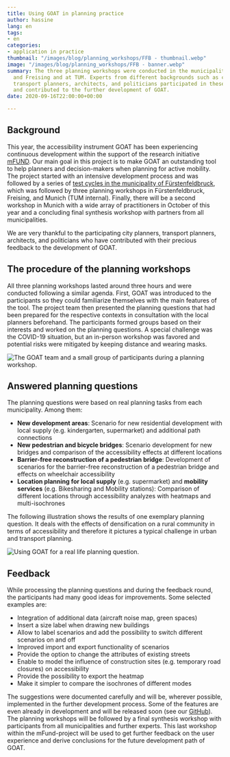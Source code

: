```yaml
---
title: Using GOAT in planning practice
author: hassine
lang: en
tags:
- en
categories:
- application in practice
thumbnail: "/images/blog/planning_workshops/FFB - thumbnail.webp"
image: "/images/blog/planning_workshops/FFB - banner.webp"
summary: The three planning workshops were conducted in the municipalities of Fürstenfeldbruck
  and Freising and at TUM. Experts from different backgrounds such as city planners,
  transport planners, architects, and politicians participated in these workshops
  and contributed to the further development of GOAT.
date: 2020-09-16T22:00:00+00:00

---
```

## Background

This year, the accessibility instrument GOAT has been experiencing continuous development within the support of the research initiative [mFUND](https://www.bmvi.de/DE/Themen/Digitales/mFund/Ueberblick/ueberblick.html). Our main goal in this project is to make GOAT an outstanding tool to help planners and decision-makers when planning for active mobility. The project started with an intensive development process and was followed by a series of [test cycles in the municipality of Fürstenfeldbruck](../2020-05-25-testcycles), which was followed by three planning workshops in Fürstenfeldbruck, Freising, and Munich (TUM internal). Finally, there will be a second workshop in Munich with a wide array of practitioners in October of this year and a concluding final synthesis workshop with partners from all municipalities.

We are very thankful to the participating city planners, transport planners, architects, and politicians who have contributed with their precious feedback to the development of GOAT.

## The procedure of the planning workshops

All three planning workshops lasted around three hours and were conducted following a similar agenda. First, GOAT was introduced to the participants so they could familiarize themselves with the main features of the tool. The project team then presented the planning questions that had been prepared for the respective contexts in consultation with the local planners beforehand. The participants formed groups based on their interests and worked on the planning questions. A special challenge was the COVID-19 situation, but an in-person workshop was favored and potential risks were mitigated by keeping distance and wearing masks.

![The GOAT team and a small group of participants during a planning workshop.](/images/blog/planning_workshops/images_FR_FFB.png "Planning workshops with practitioners.")

## Answered planning questions

The planning questions were based on real planning tasks from each municipality. Among them:

* **New development areas**: Scenario for new residential development with local supply (e.g. kindergarten, supermarket) and additional path connections
* **New pedestrian and bicycle bridges**: Scenario development for new bridges and comparison of the accessibility effects at different locations
* **Barrier-free reconstruction of a pedestrian bridge**: Development of scenarios for the barrier-free reconstruction of a pedestrian bridge and effects on wheelchair accessibility
* **Location planning for local supply** (e.g. supermarket) and **mobility services** (e.g. Bikesharing and Mobility stations): Comparison of different locations through accessibility analyzes with heatmaps and multi-isochrones

The following illustration shows the results of one exemplary planning question. It deals with the effects of densification on a rural community in terms of accessibility and therefore it pictures a typical challenge in urban and transport planning.

![Using GOAT for a real life planning question.](/images/blog/planning_workshops/Blogpost_planning_workshop_graphic.png "Scenario building with GOAT")

## Feedback

While processing the planning questions and during the feedback round, the participants had many good ideas for improvements.
Some selected examples are:

* Integration of additional data (aircraft noise map, green spaces)
* Insert a size label when drawing new buildings
* Allow to label scenarios and add the possibility to switch different scenarios on and off
* Improved import and export functionality of scenarios
* Provide the option to change the attributes of existing streets
* Enable to model the influence of construction sites (e.g. temporary road closures) on accessibility
* Provide the possibility to export the heatmap
* Make it simpler to compare the isochrones of different modes

The suggestions were documented carefully and will be, wherever possible, implemented in the further development process. Some of the features are even already in development and will be released soon (see our [GitHub](https://github.com/goat-community/goat)). The planning workshops will be followed by a final synthesis workshop with participants from all municipalities and further experts. This last workshop within the mFund-project will be used to get further feedback on the user experience and derive conclusions for the future development path of GOAT.